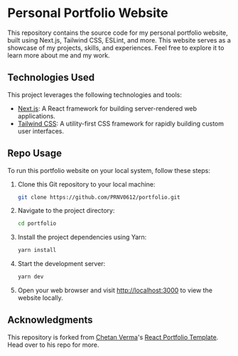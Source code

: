 # Personal Portfolio Website

This repository contains the source code for my personal portfolio website, built using Next.js, Tailwind CSS, ESLint, and more. This website serves as a showcase of my projects, skills, and experiences. Feel free to explore it to learn more about me and my work.

## Technologies Used

This project leverages the following technologies and tools:

- [Next.js](https://nextjs.org/): A React framework for building server-rendered web applications.
- [Tailwind CSS](https://tailwindcss.com/): A utility-first CSS framework for rapidly building custom user interfaces.

## Repo Usage

To run this portfolio website on your local system, follow these steps:

1. Clone this Git repository to your local machine:

   ```sh
   git clone https://github.com/PRNV0612/portfolio.git
   ```

2. Navigate to the project directory:

   ```sh
   cd portfolio
   ```

3. Install the project dependencies using Yarn:

   ```sh
   yarn install
   ```

4. Start the development server:

   ```sh
   yarn dev
   ```

5. Open your web browser and visit [http://localhost:3000](http://localhost:3000) to view the website locally.

## Acknowledgments

This repository is forked from [Chetan Verma](https://github.com/inclinedadarsh)'s [React Portfolio Template](https://github.com/inclinedadarsh/portfolio.git). Head over to his repo for more.